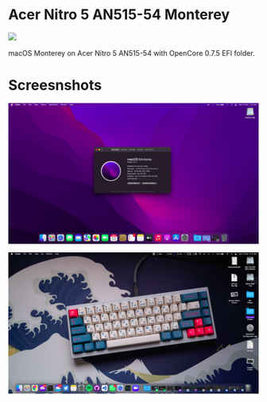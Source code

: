 # Acer Nitro 5 AN515-54 Monterey
 
 ![](https://visitor-badge.glitch.me/badge?page_id=itsmeshibintmz.Acer-Nitro-5-AN515-54-Monterey) 
 
 macOS Monterey on Acer Nitro 5 AN515-54 with OpenCore 0.7.5 EFI folder.

 # Screesnshots

 <a href="https://github.com/itsmeshibintmz/Acer-Nitro-5-AN515-54-Monterey/blob/main/Screenshots/Screen%20Shot%202021-12-13%20at%201.41.37%20AM.png
"> <img src="Screenshots/Screen Shot 2021-12-13 at 1.41.37 AM.png" alt="dark mode"></a>

 <a href="https://github.com/itsmeshibintmz/Acer-Nitro-5-AN515-54-Monterey/blob/main/Screenshots/Screen%20Shot%202021-12-13%20at%204.12.37%20AM.png
"> <img src="Screenshots/Screen Shot 2021-12-13 at 4.12.37 AM.png" alt="dark mode"></a>